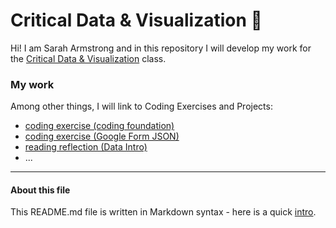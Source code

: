 # Critical Data & Visualization 🦕

Hi! I am Sarah Armstrong and in this repository I will develop my work for the [Critical Data & Visualization](https://github.com/leoneckert/critical-data-and-visualization-spring-2021) class.  

### My work

Among other things, I will link to Coding Exercises and Projects:

- [coding exercise (coding foundation)](coding-exercises/coding-foundation)
- [coding exercise (Google Form JSON)](coding-exercise/FirstGoogleForm)
- [reading reflection (Data Intro)](reading-reflections/READme-DataIntro.md)
- ...


---
#### About this file
This README.md file is written in Markdown syntax - here is a quick [intro](https://guides.github.com/features/mastering-markdown/).
